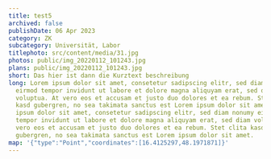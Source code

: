 ```yaml
---
title: test5
archived: false
publishDate: 06 Apr 2023
category: ZK
subcategory: Universität, Labor
titlephoto: src/content/media/31.jpg
photos: public/img_20220112_101243.jpg
plans: public/img_20220112_101243.jpg
short: Das hier ist dann die Kurztext beschreibung
long: Lorem ipsum dolor sit amet, consetetur sadipscing elitr, sed diam nonumy
  eirmod tempor invidunt ut labore et dolore magna aliquyam erat, sed diam
  voluptua. At vero eos et accusam et justo duo dolores et ea rebum. Stet clita
  kasd gubergren, no sea takimata sanctus est Lorem ipsum dolor sit amet. Lorem
  ipsum dolor sit amet, consetetur sadipscing elitr, sed diam nonumy eirmod
  tempor invidunt ut labore et dolore magna aliquyam erat, sed diam voluptua. At
  vero eos et accusam et justo duo dolores et ea rebum. Stet clita kasd
  gubergren, no sea takimata sanctus est Lorem ipsum dolor sit amet.
map: '{"type":"Point","coordinates":[16.4125297,48.1971871]}'
---
```


